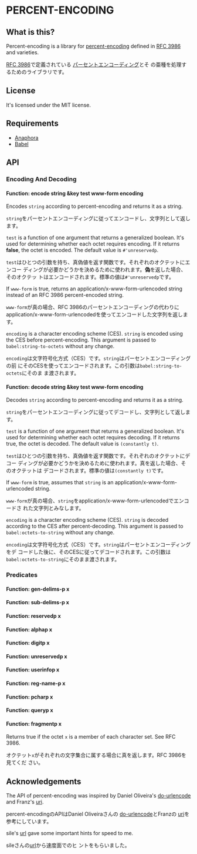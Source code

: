 PERCENT-ENCODING
================

What is this?
-------------

Percent-encoding is a library for
[percent-encoding](http://tools.ietf.org/html/rfc3986#section-2.1) defined in
[RFC 3986](http://tools.ietf.org/html/rfc3986) and varieties.

[RFC 3986](http://tools.ietf.org/html/rfc3986)で定義されている
[パーセントエンコーディング](http://tools.ietf.org/html/rfc3986#section-2.1)とそ
の亜種を処理するためのライブラリです。

License
-------

It's licensed under the MIT license.

Requirements
------------

* [Anaphora](http://common-lisp.net/project/anaphora/)
* [Babel](http://common-lisp.net/project/babel/)

API
---

### Encoding And Decoding

#### Function: encode string &key test www-form encoding

Encodes `string` according to percent-encoding and returns it as a string.

`string`をパーセントエンコーディングに従ってエンコードし、文字列として返します。

`test` is a function of one argument that returns a generalized boolean. It's
used for determining whether each octet requires encoding. If it returns
**false**, the octet is encoded. The default value is `#'unreservedp`.

`test`はひとつの引数を持ち、真偽値を返す関数です。それぞれのオクテットにエンコー
ディングが必要かどうかを決めるために使われます。**偽**を返した場合、そのオクテッ
トはエンコードされます。標準の値は`#'unreservedp`です。

If `www-form` is true, returns an application/x-www-form-urlencoded string instead
of an RFC 3986 percent-encoded string.

`www-form`が真の場合、RFC 3986のパーセントエンコーディングの代わりに
application/x-www-form-urlencodedを使ってエンコードした文字列を返します。

`encoding` is a character encoding scheme (CES). `string` is encoded using the
CES before percent-encoding. This argument is passed to `babel:string-to-octets`
without any change.

`encoding`は文字符号化方式（CES）です。`string`はパーセントエンコーディングの前
にそのCESを使ってエンコードされます。この引数は`babel:string-to-octets`にそのま
ま渡されます。

#### Function: decode string &key test www-form encoding

Decodes `string` according to percent-encoding and returns it as a string.

`string`をパーセントエンコーディングに従ってデコードし、文字列として返します。

`test` is a function of one argument that returns a generalized boolean. It's
used for determining whether each octet requires decoding. If it returns true,
the octet is decoded. The default value is `(constantly t)`.

`test`はひとつの引数を持ち、真偽値を返す関数です。それぞれのオクテットにデコー
ディングが必要かどうかを決めるために使われます。真を返した場合、そのオクテットは
デコードされます。標準の値は`(constantly t)`です。

If `www-form` is true, assumes that `string` is an
application/x-www-form-urlencoded string.

`www-form`が真の場合、`string`をapplication/x-www-form-urlencodedでエンコードさ
れた文字列とみなします。

`encoding` is a character encoding scheme (CES). `string` is decoded according
to the CES after percent-decoding. This argument is passed to
`babel:octets-to-string` without any change.

`encoding`は文字符号化方式（CES）です。`string`はパーセントエンコーディングをデ
コードした後に、そのCESに従ってデコードされます。この引数は
`babel:octets-to-string`にそのまま渡されます。

### Predicates

#### Function: gen-delims-p x
#### Function: sub-delims-p x
#### Function: reservedp x
#### Function: alphap x
#### Function: digitp x
#### Function: unreservedp x
#### Function: userinfop x
#### Function: reg-name-p x
#### Function: pcharp x
#### Function: queryp x
#### Function: fragmentp x

Returns true if the octet `x` is a member of each character set. See RFC 3986.

オクテット`x`がそれぞれの文字集合に属する場合に真を返します。RFC 3986を見てくだ
さい。

Acknowledgements
----------------

The API of percent-encoding was inspired by Daniel Oliveira's
[do-urlencode](https://github.com/drdo/do-urlencode) and Franz's
[uri](https://github.com/franzinc/uri).

percent-encodingのAPIはDaniel Oliveiraさんの
[do-urlencode](https://github.com/drdo/do-urlencode)とFranzの
[uri](https://github.com/franzinc/uri)を参考にしています。

sile's [url](http://d.hatena.ne.jp/sile/20091216/1260980935) gave some important
hints for speed to me.

sileさんの[url](http://d.hatena.ne.jp/sile/20091216/1260980935)から速度面でのヒ
ントをもらいました。
